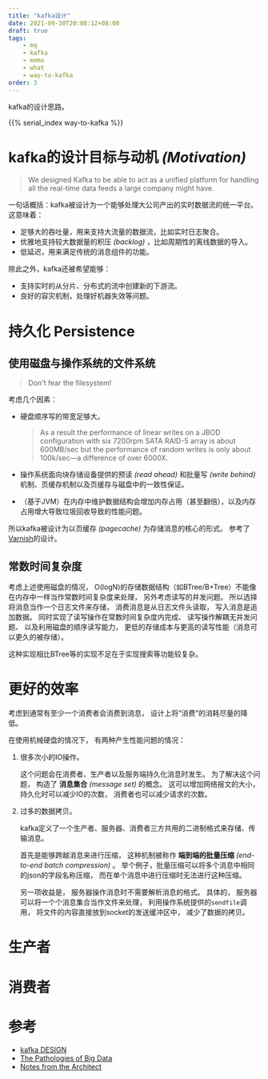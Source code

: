 ```yaml
---
title: "kafka设计"
date: 2021-09-30T20:08:12+08:00
draft: true
tags:
    - mq
    - kafka
    - memo
    - what
    - way-to-kafka
order: 3
---
```


kafka的设计思路。

<!--more-->

{{% serial_index way-to-kafka %}}

# kafka的设计目标与动机 *(Motivation)*

> We designed Kafka to be able to 
> act as a unified platform for 
> handling all the real-time data feeds a large company might have. 

一句话概括：kafka被设计为一个能够处理大公司产出的实时数据流的统一平台。
这意味着：

- 足够大的吞吐量，用来支持大流量的数据流，比如实时日志聚合。
- 优雅地支持较大数据量的积压 *(backlog)* ，比如周期性的离线数据的导入。
- 低延迟，用来满足传统的消息组件的功能。

除此之外，kafka还被希望能够：

- 支持实时的从分片、分布式的流中创建新的下游流。
- 良好的容灾机制，处理好机器失效等问题。

# 持久化 Persistence

## 使用磁盘与操作系统的文件系统

> Don't fear the filesystem!

考虑几个因素：

- 硬盘顺序写的带宽足够大。

    > As a result the performance of linear writes on a JBOD configuration with six 7200rpm SATA 
    > RAID-5 array is about 600MB/sec but the performance of random writes is only about 
    > 100k/sec—a difference of over 6000X. 

- 操作系统面向块存储设备提供的预读 *(read ahead)* 和批量写 *(write behind)* 机制、页缓存机制以及页缓存与磁盘中的一致性保证。
- （基于JVM）在内存中维护数据结构会增加内存占用（甚至翻倍），以及内存占用增大导致垃圾回收导致的性能问题。

所以kafka被设计为以页缓存 *(pagecache)* 为存储消息的核心的形式。
参考了[Varnish](http://varnish-cache.org/wiki/ArchitectNotes)的设计。

## 常数时间复杂度

考虑上述使用磁盘的情况，
O(logN)的存储数据结构（如BTree/B+Tree）不能像在内存中一样当作常数时间复杂度来处理，
另外考虑读写的并发问题。
所以选择将消息当作一个日志文件来存储，
消费消息是从日志文件头读取，
写入消息是追加数据。
同时实现了读写操作在常数时间复杂度内完成、
读写操作解耦无并发问题、
以及利用磁盘的顺序读写能力，
更低的存储成本与更高的读写性能（消息可以更久的被存储）。

这种实现相比BTree等的实现不足在于实现搜索等功能较复杂。

# 更好的效率

考虑到通常有至少一个消费者会消费到消息，
设计上将“消费”的消耗尽量的降低。

在使用机械硬盘的情况下，
有两种产生性能问题的情况：

1. 很多次小的IO操作。

    这个问题会在消费者、生产者以及服务端持久化消息时发生。
    为了解决这个问题，
    构造了 **消息集合** *(message set)* 的概念。
    这可以增加网络报文的大小，
    持久化时可以减少IO的次数，
    消费者也可以减少请求的次数。
    
1. 过多的数据拷贝。

    kafka定义了一个生产者、服务器、消费者三方共用的二进制格式来存储、传输消息。
    
    首先是能够跨越消息来进行压缩，
    这种机制被称作 **端到端的批量压缩** *(end-to-end batch compression)* 。
    举个例子，批量压缩可以将多个消息中相同的json的字段名称压缩，
    而在单个消息中进行压缩时无法进行这种压缩。

    另一项收益是，
    服务器操作消息时不需要解析消息的格式。
    具体的，
    服务器可以将一个个消息集合当作文件来处理，
    利用操作系统提供的`sendfile`调用，
    将文件的内容直接放到socket的发送缓冲区中，
    减少了数据的拷贝。

# 生产者

# 消费者

# 参考

- [kafka DESIGN](https://kafka.apache.org/30/documentation/#design)
- [The Pathologies of Big Data](https://queue.acm.org/detail.cfm?id=1563874)
- [Notes from the Architect](http://varnish-cache.org/docs/trunk/phk/notes.html)

